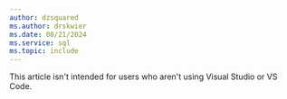 ```yaml
---
author: dzsquared
ms.author: drskwier
ms.date: 08/21/2024
ms.service: sql
ms.topic: include
---
```

This article isn't intended for users who aren't using Visual Studio or VS Code.

